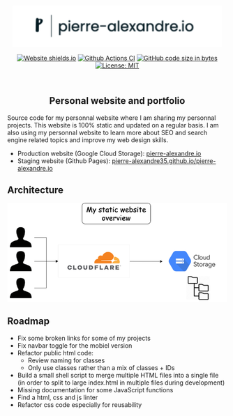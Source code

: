 <p align="center"><a href="https://pierre-alexandre.io" target="_blank" rel="noopener noreferrer"><img width="480" src="docs/logo.png" alt="pierre-alexandre.io logo"></a></p>


<p align="center">
  <a href="https://npmcharts.com/compare/vue?minimal=true"><img src="https://img.shields.io/website.svg?color=60c454&url=https://pierre-alexandre.io/" alt="Website shields.io"></a>
  <a href="https://github.com/Pierre-Alexandre35/pierre-alexandre.io/actions/workflows/main.yml"><img src="https://github.com/Pierre-Alexandre35/pierre-alexandre.io/actions/workflows/main.yml/badge.svg" alt="Github Actions CI"></a>
    <a href="https://shields.io/"><img src="https://img.shields.io/github/languages/code-size/Pierre-Alexandre35/Personal_website?color=blue" alt="GitHub code size in bytes"></a>
    <a href="https://opensource.org/licenses/MIT"><img src="https://img.shields.io/badge/License-MIT-yellow.svg" alt="License: MIT"></a>
    <a href="http://pierre-alexandre.io/" alt="Coverage Status"></a>
  <br>
</p>
<br>

<h2 align="center">Personal website and portfolio</h2>

Source code for my personnal website where I am sharing my personnal projects. 
This website is 100% static and updated on a regular basis. I am also using my personnal website to learn more about SEO and search engine related topics and improve my web design skills.  
- Production website (Google Cloud Storage): [pierre-alexandre.io](https://pierre-alexandre.io)
- Staging website (Github Pages): [pierre-alexandre35.github.io/pierre-alexandre.io](https://pierre-alexandre35.github.io/pierre-alexandre.io/public_html/)

## Architecture

![alt text](docs/architecture.png)


## Roadmap
- Fix some broken links for some of my projects
- Fix navbar toggle for the mobiel version
- Refactor public html code:
    - Review naming for classes
    - Only use classes rather than a mix of classes + IDs
- Build a small shell script to merge multiple HTML files into a single file (in order to split to large index.html in multiple files during development)
- Missing documentation for some JavaScript functions
- Find a html, css and js linter
- Refactor css code especially for reusability